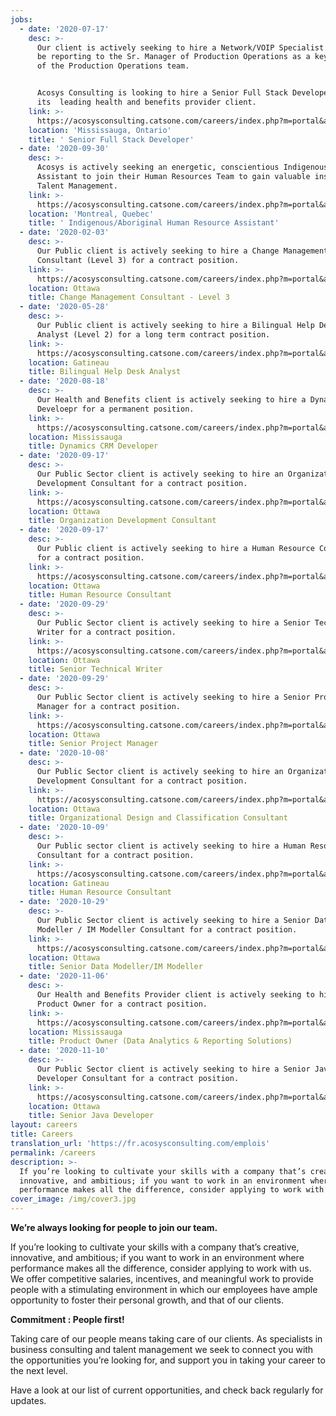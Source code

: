 ```yaml
---
jobs:
  - date: '2020-07-17'
    desc: >-
      Our client is actively seeking to hire a Network/VOIP Specialist who will
      be reporting to the Sr. Manager of Production Operations as a key member
      of the Production Operations team.


      Acosys Consulting is looking to hire a Senior Full Stack Developer for
      its  leading health and benefits provider client.
    link: >-
      https://acosysconsulting.catsone.com/careers/index.php?m=portal&a=details&jobOrderID=11963848
    location: 'Mississauga, Ontario'
    title: ' Senior Full Stack Developer'
  - date: '2020-09-30'
    desc: >-
      Acosys is actively seeking an energetic, conscientious Indigenous
      Assistant to join their Human Resources Team to gain valuable insight into
      Talent Management.
    link: >-
      https://acosysconsulting.catsone.com/careers/index.php?m=portal&a=details&jobOrderID=12327200
    location: 'Montreal, Quebec'
    title: ' Indigenous/Aboriginal Human Resource Assistant'
  - date: '2020-02-03'
    desc: >-
      Our Public client is actively seeking to hire a Change Management
      Consultant (Level 3) for a contract position.
    link: >-
      https://acosysconsulting.catsone.com/careers/index.php?m=portal&a=details&jobOrderID=13176403
    location: Ottawa
    title: Change Management Consultant - Level 3
  - date: '2020-05-28'
    desc: >-
      Our Public client is actively seeking to hire a Bilingual Help Desk
      Analyst (Level 2) for a long term contract position.
    link: >-
      https://acosysconsulting.catsone.com/careers/index.php?m=portal&a=details&jobOrderID=13505783
    location: Gatineau
    title: Bilingual Help Desk Analyst
  - date: '2020-08-18'
    desc: >-
      Our Health and Benefits client is actively seeking to hire a Dynamics CRM
      Develoepr for a permanent position.
    link: >-
      https://acosysconsulting.catsone.com/careers/index.php?m=portal&a=details&jobOrderID=13678100
    location: Mississauga
    title: Dynamics CRM Developer
  - date: '2020-09-17'
    desc: >-
      Our Public Sector client is actively seeking to hire an Organizational
      Development Consultant for a contract position.
    link: >-
      https://acosysconsulting.catsone.com/careers/index.php?m=portal&a=details&jobOrderID=13737794
    location: Ottawa
    title: Organization Development Consultant
  - date: '2020-09-17'
    desc: >-
      Our Public client is actively seeking to hire a Human Resource Consultant
      for a contract position.
    link: >-
      https://acosysconsulting.catsone.com/careers/index.php?m=portal&a=details&jobOrderID=13737599
    location: Ottawa
    title: Human Resource Consultant
  - date: '2020-09-29'
    desc: >-
      Our Public Sector client is actively seeking to hire a Senior Technical
      Writer for a contract position.
    link: >-
      https://acosysconsulting.catsone.com/careers/index.php?m=portal&a=details&jobOrderID=13760629
    location: Ottawa
    title: Senior Technical Writer
  - date: '2020-09-29'
    desc: >-
      Our Public Sector client is actively seeking to hire a Senior Project
      Manager for a contract position.
    link: >-
      https://acosysconsulting.catsone.com/careers/index.php?m=portal&a=details&jobOrderID=13757873
    location: Ottawa
    title: Senior Project Manager
  - date: '2020-10-08'
    desc: >-
      Our Public Sector client is actively seeking to hire an Organizational
      Development Consultant for a contract position.
    link: >-
      https://acosysconsulting.catsone.com/careers/index.php?m=portal&a=details&jobOrderID=13778640
    location: Ottawa
    title: Organizational Design and Classification Consultant
  - date: '2020-10-09'
    desc: >-
      Our Public sector client is actively seeking to hire a Human Resource
      Consultant for a contract position.
    link: >-
      https://acosysconsulting.catsone.com/careers/index.php?m=portal&a=details&jobOrderID=13786011
    location: Gatineau
    title: Human Resource Consultant
  - date: '2020-10-29'
    desc: >-
      Our Public Sector client is actively seeking to hire a Senior Data
      Modeller / IM Modeller Consultant for a contract position.
    link: >-
      https://acosysconsulting.catsone.com/careers/index.php?m=portal&a=details&jobOrderID=13820757
    location: Ottawa
    title: Senior Data Modeller/IM Modeller
  - date: '2020-11-06'
    desc: >-
      Our Health and Benefits Provider client is actively seeking to hire a
      Product Owner for a contract position.
    link: >-
      https://acosysconsulting.catsone.com/careers/index.php?m=portal&a=details&jobOrderID=13840032
    location: Mississauga
    title: Product Owner (Data Analytics & Reporting Solutions)
  - date: '2020-11-10'
    desc: >-
      Our Public Sector client is actively seeking to hire a Senior Java
      Developer Consultant for a contract position.
    link: >-
      https://acosysconsulting.catsone.com/careers/index.php?m=portal&a=details&jobOrderID=13839909
    location: Ottawa
    title: Senior Java Developer
layout: careers
title: Careers
translation_url: 'https://fr.acosysconsulting.com/emplois'
permalink: /careers
description: >-
  If you’re looking to cultivate your skills with a company that’s creative,
  innovative, and ambitious; if you want to work in an environment where
  performance makes all the difference, consider applying to work with us.
cover_image: /img/cover3.jpg
---
```


**We’re always looking for people to join our team.**

If you’re looking to cultivate your skills with a company that’s creative, innovative, and ambitious; if
you want to work in an environment where performance makes all the difference, consider applying to
work with us. We offer competitive salaries, incentives, and meaningful work to provide people with a
stimulating environment in which our employees have ample opportunity to foster their personal growth, and that of our clients.

**Commitment : People first!**

Taking care of our people means taking care of our clients. As specialists in business consulting and
talent management we seek to connect you with the opportunities you’re looking for, and support you
in taking your career to the next level.

Have a look at our list of current opportunities, and check back regularly for updates.

